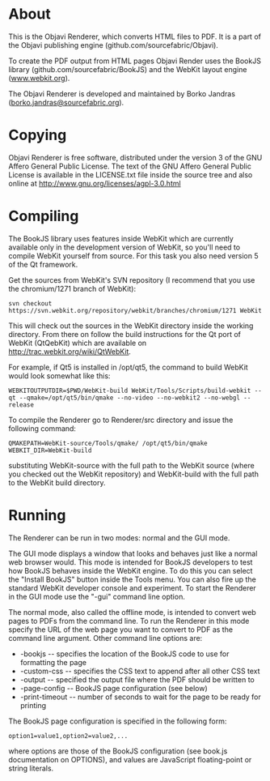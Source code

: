 
About
=====

This is the Objavi Renderer, which converts HTML files to PDF.
It is a part of the Objavi publishing engine (github.com/sourcefabric/Objavi).

To create the PDF output from HTML pages Objavi Render uses the BookJS
library (github.com/sourcefabric/BookJS) and the WebKit layout engine
(www.webkit.org).

The Objavi Renderer is developed and maintained by Borko Jandras
(borko.jandras@sourcefabric.org).


Copying
=======

Objavi Renderer is free software, distributed under the version 3 of the
GNU Affero General Public License.  The text of the GNU Affero General Public
License is available in the LICENSE.txt file inside the source tree and also
online at http://www.gnu.org/licenses/agpl-3.0.html


Compiling
=========

The BookJS library uses features inside WebKit which are currently available
only in the development version of WebKit, so you'll need to compile WebKit
yourself from source. For this task you also need version 5 of the Qt framework.

Get the sources from WebKit's SVN repository (I recommend that you use
the chromium/1271 branch of WebKit):

    svn checkout https://svn.webkit.org/repository/webkit/branches/chromium/1271 WebKit

This will check out the sources in the WebKit directory inside the working
directory.  From there on follow the build instructions for the Qt port of
WebKit (QtQebKit) which are available on http://trac.webkit.org/wiki/QtWebKit.

For example, if Qt5 is installed in /opt/qt5, the command to build WebKit would
look somewhat like this:

    WEBKITOUTPUTDIR=$PWD/WebKit-build WebKit/Tools/Scripts/build-webkit --qt --qmake=/opt/qt5/bin/qmake --no-video --no-webkit2 --no-webgl --release

To compile the Renderer go to Renderer/src directory and issue the following command:

    QMAKEPATH=WebKit-source/Tools/qmake/ /opt/qt5/bin/qmake WEBKIT_DIR=WebKit-build

substituting WebKit-source with the full path to the WebKit source (where you
checked out the WebKit repository) and WebKit-build with the full path to the
WebKit build directory.


Running
=======

The Renderer can be run in two modes: normal and the GUI mode.

The GUI mode displays a window that looks and behaves just like a normal web
browser would.  This mode is intended for BookJS developers to test how BookJS
behaves inside the WebKit engine.  To do this you can select the
"Install BookJS" button inside the Tools menu.
You can also fire up the standard WebKit developer console and experiment.
To start the Renderer in the GUI mode use the "-gui" command line option.

The normal mode, also called the offline mode, is intended to convert web pages
to PDFs from the command line.  To run the Renderer in this mode specify the
URL of the web page you want to convert to PDF as the command line argument.
Other command line options are:

  * -bookjs -- specifies the location of the BookJS code to use for formatting the page
  * -custom-css -- specifies the CSS text to append after all other CSS text
  * -output -- specified the output file where the PDF should be written to
  * -page-config -- BookJS page configuration (see below)
  * -print-timeout -- number of seconds to wait for the page to be ready for printing

The BookJS page configuration is specified in the following form:

    option1=value1,option2=value2,...

where options are those of the BookJS configuration (see book.js documentation on OPTIONS),
and values are JavaScript floating-point or string literals.
